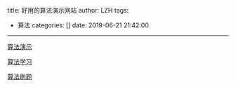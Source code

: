 title: 好用的算法演示网站
author: LZH
tags:
  - 算法
categories: []
date: 2019-06-21 21:42:00
---
[算法演示](https://www.cs.usfca.edu/~galles/visualization/AVLtree.html)

[算法学习](https://github.com/imhuay/Algorithm_Interview_Notes-Chinese)

[算法刷题](https://leetcode-cn.com/problemset/algorithms/)
